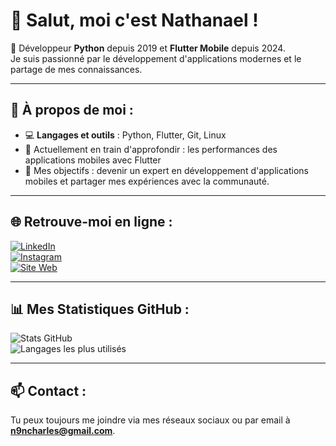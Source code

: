 # 👋 Salut, moi c'est **Nathanael** !  

🎯 Développeur **Python** depuis 2019 et **Flutter Mobile** depuis 2024.  
Je suis passionné par le développement d'applications modernes et le partage de mes connaissances.

---

## 🚀 À propos de moi :  
- 💻 **Langages et outils** : Python, Flutter, Git, Linux  
- 🌱 Actuellement en train d'approfondir : les performances des applications mobiles avec Flutter  
- 🌟 Mes objectifs : devenir un expert en développement d'applications mobiles et partager mes expériences avec la communauté.

---

## 🌐 Retrouve-moi en ligne :  
[![LinkedIn](https://img.shields.io/badge/-LinkedIn-blue?style=for-the-badge&logo=linkedin&logoColor=white)](https://linkedin.com/in/ton-lien-linkedin)  
[![Instagram](https://img.shields.io/badge/-Instagram-E4405F?style=for-the-badge&logo=instagram&logoColor=white)](https://instagram.com/ton-lien-instagram)  
[![Site Web](https://img.shields.io/badge/-Mon_Site_Web-FF5722?style=for-the-badge&logo=google-chrome&logoColor=white)](https://ton-site-web.com)

---

## 📊 Mes Statistiques GitHub :  
![Stats GitHub](https://github-readme-stats.vercel.app/api?username=n9ncharles&show_icons=true&theme=radical)  
![Langages les plus utilisés](https://github-readme-stats.vercel.app/api/top-langs/?username=n9ncharles&layout=compact&theme=radical)  

---

## 📫 Contact :  
Tu peux toujours me joindre via mes réseaux sociaux ou par email à **n9ncharles@gmail.com**.  
